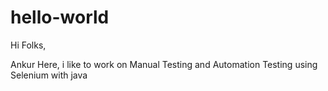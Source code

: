 # hello-world
Hi Folks,

Ankur Here, i like to work on Manual Testing and Automation Testing using Selenium with java
